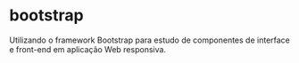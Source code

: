# bootstrap
Utilizando o framework Bootstrap para estudo de componentes de interface e front-end em aplicação Web responsiva. 
